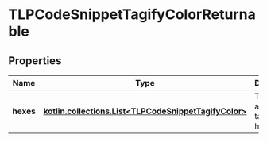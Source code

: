 
# TLPCodeSnippetTagifyColorReturnable

## Properties
Name | Type | Description | Notes
------------ | ------------- | ------------- | -------------
**hexes** | [**kotlin.collections.List&lt;TLPCodeSnippetTagifyColor&gt;**](TLPCodeSnippetTagifyColor.md) | This is an array of our tagged hexes | 



